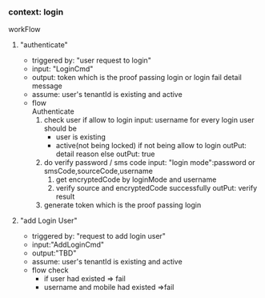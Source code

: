 ### context: login

workFlow 

1. "authenticate"
   - triggered by: "user request to login"
   - input: "LoginCmd"
   - output: token which is the proof passing login or login fail detail message
   - assume: user's tenantId is existing and active 
   - flow   
     Authenticate
     1. check user if allow to login
        input: username
        for every login user should be
        - user is existing
        - active(not being locked)
          if not being allow to login
            outPut: detail reason
          else 
            outPut: true
     2. do verify password / sms code
        input: "login mode":password or smsCode,sourceCode,username 
          1. get encryptedCode by loginMode and username
          2. verify source and encryptedCode successfully 
        outPut: verify result 
     3. generate token which is the proof passing login
     
2. "add Login User"
   - triggered by: "request to add login user"
   - input:"AddLoginCmd"
   - output:"TBD"
   - assume: user's tenantId is existing and active 
   - flow 
     check
       - if user had existed => fail
       - username and mobile had existed =>fail 
 